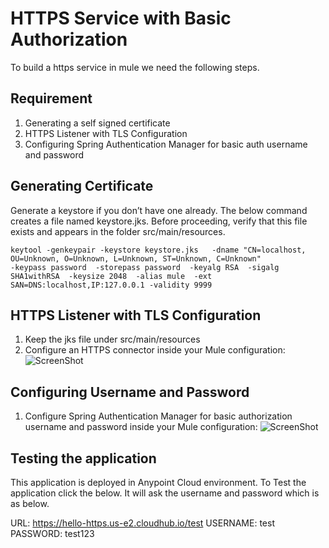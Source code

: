 # HTTPS Service with Basic Authorization

To build a https service in mule we need the following steps.

## Requirement
   1. Generating a self signed certificate
   2. HTTPS Listener with TLS Configuration
   3. Configuring Spring Authentication Manager for basic auth username and password
   
## Generating Certificate

   Generate a keystore if you don’t have one already.
   The below command creates a file named keystore.jks. Before proceeding, verify that this file exists and appears in the folder    src/main/resources.

```
keytool -genkeypair -keystore keystore.jks   -dname "CN=localhost, OU=Unknown, O=Unknown, L=Unknown, ST=Unknown, C=Unknown"  
-keypass password  -storepass password  -keyalg RSA  -sigalg SHA1withRSA  -keysize 2048  -alias mule  -ext SAN=DNS:localhost,IP:127.0.0.1 -validity 9999
```

## HTTPS Listener with TLS Configuration

   1. Keep the jks file under src/main/resources
   2. Configure an HTTPS connector inside your Mule configuration:
      ![ScreenShot](https://raw.githubusercontent.com/indiramallick1988/Demo2/master/HTTPS/HTTPS.png)


## Configuring Username and Password
   
   1. Configure Spring Authentication Manager for basic authorization username and password inside your Mule configuration:
      ![ScreenShot](https://raw.githubusercontent.com/indiramallick1988/Demo2/master/HTTPS/Auth.PNG)
      
## Testing the application
   This application is deployed in Anypoint Cloud environment. 
   To Test the application click the below. It will ask the username and password which is as below.
   
   URL: https://hello-https.us-e2.cloudhub.io/test
   USERNAME: test
   PASSWORD: test123
   
